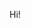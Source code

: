 Hi!

<!---
kirillkrs/kirillkrs is a ✨ special ✨ repository because its `README.md` (this file) appears on your GitHub profile.
You can click the Preview link to take a look at your changes.
--->
